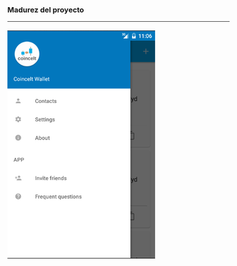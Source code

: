 ### Madurez del proyecto
-----------------------
###### ![Protipo Android](resources/demo_1.png )<!-- .element: style="border:0px;" -->
